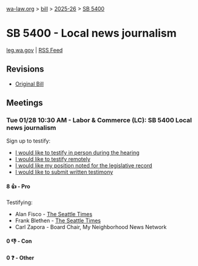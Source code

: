 [wa-law.org](/) > [bill](/bill/) > [2025-26](/bill/2025-26/) > [SB 5400](/bill/2025-26/sb/5400/)

# SB 5400 - Local news journalism
[leg.wa.gov](https://app.leg.wa.gov/billsummary?BillNumber=5400&Year=2025&Initiative=false) | [RSS Feed](./rss.xml)

## Revisions
* [Original Bill](1/)

## Meetings
### Tue 01/28 10:30 AM - Labor & Commerce (LC): SB 5400 Local news journalism
Sign up to testify:
* [I would like to testify in person during the hearing](https://app.leg.wa.gov/csi/Testifier/Add?chamber=House&mId=32587&aId=162253&caId=25013&tId=1)
* [I would like to testify remotely](https://app.leg.wa.gov/csi/Testifier/Add?chamber=House&mId=32587&aId=162253&caId=25013&tId=2)
* [I would like my position noted for the legislative record](https://app.leg.wa.gov/csi/Testifier/Add?chamber=House&mId=32587&aId=162253&caId=25013&tId=3)
* [I would like to submit written testimony](https://app.leg.wa.gov/csi/Testifier/Add?chamber=House&mId=32587&aId=162253&caId=25013&tId=4)

#### 8 👍 - Pro
Testifying:
* Alan Fisco - [The Seattle Times](/org/the_seattle_times/)
* Frank Blethen - [The Seattle Times](/org/the_seattle_times/)
* Carl Zapora - Board Chair, My Neighborhood News Network

#### 0 👎 - Con

#### 0 ❓ - Other
